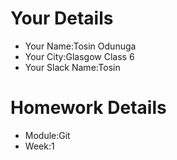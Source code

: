 <!--

The title for your pull request should be made in this format

CITY CLASS_NO - FIRST_NAME LAST_NAME - MODULE - WEEK_NO

For example,

London Class 7 - Chris Owen - HTMl/CSS - Week 1

-->

# Your Details

- Your Name:Tosin Odunuga
- Your City:Glasgow Class 6
- Your Slack Name:Tosin

# Homework Details

- Module:Git
- Week:1
